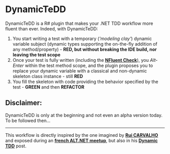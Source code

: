 DynamicTeDD
===================

DynamicTeDD is a R# plugin that makes your .NET TDD workflow more fluent than ever. Indeed, with DynamicTeDD:

1. You start writing a test with a temporary (*'modeling clay'*) dynamic variable subject (dynamic types supporting the on-the-fly addition of any method/property) - __RED, but without breaking the IDE build, nor leaving the test scope__
2. Once your test is fully written (including the __[NFluent Check](http://www.n-fluent.net)__), you *Alt-Enter* within the test method scope, and the plugin proposes you to replace your dynamic variable with a classical and non-dynamic skeleton class instance - still __RED__
3. You fill the skeleton with code providing the behavior specified by the test - __GREEN__ and then __REFACTOR__

Disclaimer:
-----------
DynamicTeDD is only at the beginning and not even an alpha version today. To be followed then...


- - -
This workflow is directly inspired by the one imagined by __[Rui CARVALHO](https://twitter.com/rhwy)__ and exposed during an __[french ALT.NET meetup](http://www.meetup.com/altnetfr/events/153888012/)__, but also in his __[Dynamic TDD](http://www.codedistillers.com/rui/2013/12/23/dynamic-tdd/)__ post.


